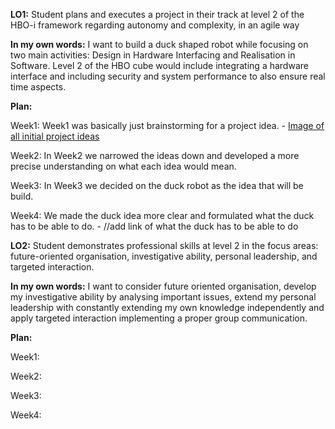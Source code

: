 
**LO1:** Student plans and executes a project in their track at level 2 of the HBO-i framework regarding autonomy and complexity, in an agile way

**In my own words:** I want to build a duck shaped robot while focusing on two main activities: Design in Hardware Interfacing and Realisation in Software. Level 2 of the HBO cube would include integrating a hardware interface and including security and system performance to also ensure real time aspects.

**Plan:** 

Week1:  Week1 was basically just brainstorming for a project idea.
	- [Image of all initial project ideas](/doc/InitialProjectIdeas)

Week2: In Week2 we narrowed the ideas down and developed a more precise understanding on what each idea would mean.

Week3: In Week3 we decided on the duck robot as the idea that will be build. 

Week4: We made the duck idea more clear and formulated what the duck has to be able to do.
	- //add link of what the duck has to be able to do


**LO2:** Student demonstrates professional skills at level 2 in the focus areas: future-oriented
organisation, investigative ability, personal leadership, and targeted
interaction.

**In my own words:** I want to consider future oriented organisation, develop my investigative ability by analysing important issues, extend my personal leadership with constantly extending my own knowledge independently and apply targeted interaction implementing a proper group communication.

**Plan:**

Week1:

Week2:

Week3:

Week4: